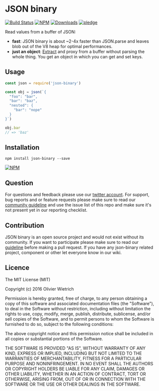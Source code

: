 # JSON binary

[![Build Status](https://travis-ci.org/bredele/json-binary.svg?branch=master)](https://travis-ci.org/bredele/json-binary)
[![NPM](https://img.shields.io/npm/v/json-binary.svg?style=flat-square)](https://www.npmjs.com/package/json-binary)
[![Downloads](https://img.shields.io/npm/dm/json-binary.svg?style=flat-square)](http://npm-stat.com/charts.html?package=json-binary)
[![pledge](https://bredele.github.io/contributing-guide/community-pledge.svg)](https://github.com/bredele/contributing-guide/blob/master/community.md)

Read values from a buffer of JSON:
  * **fast**: JSON binary is about ~2-4x faster than JSON.parse and leaves blob out of the V8 heap for optimal performances.
  * **just an object**: [Extract](https://github.com/juliangruber/binary-extract) and proxy from a buffer without parsing the whole thing. You get an object in which you can get and set keys.

## Usage

```javascript
const json = require('json-binary')

const obj = json(`{
  "foo": "bar",
  "bar": "baz",
  "nested": {
    "bar": "nope"  
  }
}`)

obj.bar
// => 'baz'
```

## Installation

```shell
npm install json-binary --save
```

[![NPM](https://nodei.co/npm/json-binary.png)](https://nodei.co/npm/json-binary/)

## Question

For questions and feedback please use our [twitter account](https://twitter.com/bredeleca). For support, bug reports and or feature requests please make sure to read our
<a href="https://github.com/bredele/contributing-guide/blob/master/community.md" target="_blank">community guideline</a> and use the issue list of this repo and make sure it's not present yet in our reporting checklist.

## Contribution

JSON binary is an open source project and would not exist without its community. If you want to participate please make sure to read our <a href="https://github.com/bredele/contributing-guide/blob/master/community.md" target="_blank">guideline</a> before making a pull request. If you have any json-binary related project, component or other let everyone know in our wiki.


## Licence

The MIT License (MIT)

Copyright (c) 2016 Olivier Wietrich

Permission is hereby granted, free of charge, to any person obtaining a copy
of this software and associated documentation files (the "Software"), to deal
in the Software without restriction, including without limitation the rights
to use, copy, modify, merge, publish, distribute, sublicense, and/or sell
copies of the Software, and to permit persons to whom the Software is
furnished to do so, subject to the following conditions:

The above copyright notice and this permission notice shall be included in all
copies or substantial portions of the Software.

THE SOFTWARE IS PROVIDED "AS IS", WITHOUT WARRANTY OF ANY KIND, EXPRESS OR
IMPLIED, INCLUDING BUT NOT LIMITED TO THE WARRANTIES OF MERCHANTABILITY,
FITNESS FOR A PARTICULAR PURPOSE AND NONINFRINGEMENT. IN NO EVENT SHALL THE
AUTHORS OR COPYRIGHT HOLDERS BE LIABLE FOR ANY CLAIM, DAMAGES OR OTHER
LIABILITY, WHETHER IN AN ACTION OF CONTRACT, TORT OR OTHERWISE, ARISING FROM,
OUT OF OR IN CONNECTION WITH THE SOFTWARE OR THE USE OR OTHER DEALINGS IN THE
SOFTWARE.

